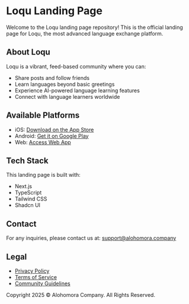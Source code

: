 # Loqu Landing Page

Welcome to the Loqu landing page repository! This is the official landing page for Loqu, the most advanced language exchange platform.

## About Loqu

Loqu is a vibrant, feed-based community where you can:

- Share posts and follow friends
- Learn languages beyond basic greetings
- Experience AI-powered language learning features
- Connect with language learners worldwide

## Available Platforms

- iOS: [Download on the App Store](https://apps.apple.com/app/loqu)
- Android: [Get it on Google Play](https://play.google.com/store/apps/details?id=xyz.loqu.app)
- Web: [Access Web App](https://app.loqu.xyz)

## Tech Stack

This landing page is built with:

- Next.js
- TypeScript
- Tailwind CSS
- Shadcn UI

## Contact

For any inquiries, please contact us at: support@alohomora.company

## Legal

- [Privacy Policy](/privacy-policy)
- [Terms of Service](/terms-of-service)
- [Community Guidelines](/community-guideline)

Copyright 2025 © Alohomora Company. All Rights Reserved.
